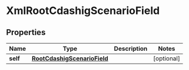 

# XmlRootCdashigScenarioField

## Properties

Name | Type | Description | Notes
------------ | ------------- | ------------- | -------------
**self** | [**RootCdashigScenarioField**](RootCdashigScenarioField.md) |  |  [optional]




